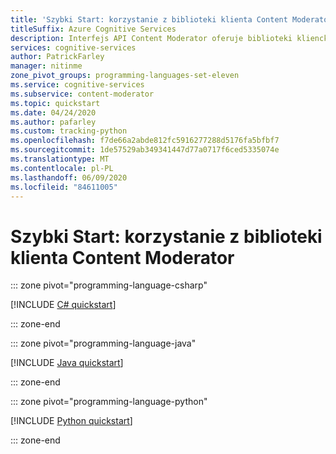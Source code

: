 ```yaml
---
title: 'Szybki Start: korzystanie z biblioteki klienta Content Moderator'
titleSuffix: Azure Cognitive Services
description: Interfejs API Content Moderator oferuje biblioteki klienckie, które ułatwiają integrację Content Moderator z aplikacjami.
services: cognitive-services
author: PatrickFarley
manager: nitinme
zone_pivot_groups: programming-languages-set-eleven
ms.service: cognitive-services
ms.subservice: content-moderator
ms.topic: quickstart
ms.date: 04/24/2020
ms.author: pafarley
ms.custom: tracking-python
ms.openlocfilehash: f7de66a2abde812fc5916277288d5176fa5bfbf7
ms.sourcegitcommit: 1de57529ab349341447d77a0717f6ced5335074e
ms.translationtype: MT
ms.contentlocale: pl-PL
ms.lasthandoff: 06/09/2020
ms.locfileid: "84611005"
---
```

# <a name="quickstart-use-the-content-moderator-client-library"></a>Szybki Start: korzystanie z biblioteki klienta Content Moderator

::: zone pivot="programming-language-csharp"

[!INCLUDE [C# quickstart](includes/quickstarts/content-moderator-client-library-csharp.md)]

::: zone-end

::: zone pivot="programming-language-java"

[!INCLUDE [Java quickstart](includes/quickstarts/content-moderator-client-library-java.md)]

::: zone-end

::: zone pivot="programming-language-python"

[!INCLUDE [Python quickstart](includes/quickstarts/content-moderator-client-library-python.md)]

::: zone-end
